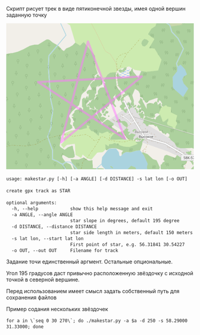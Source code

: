Скрипт рисует трек в виде пятиконечной звезды, имея одной вершин заданную точку 
<p align="center">
    <img width="640px" src="screenshots/star-195.png"/>
</p>

```
usage: makestar.py [-h] [-a ANGLE] [-d DISTANCE] -s lat lon [-o OUT]

create gpx track as STAR

optional arguments:
  -h, --help            show this help message and exit
  -a ANGLE, --angle ANGLE
                        star slope in degrees, default 195 degree
  -d DISTANCE, --distance DISTANCE
                        star side length in meters, default 150 meters
  -s lat lon, --start lat lon
                        First point of star, e.g. 56.31841 30.54227
  -o OUT, --out OUT     Filename for track
```

Задание точи единственный аргмент. Остальные опциональные.

Угол 195 градусов даст привычно расположенную звёздочку с исходной точкой в северной вершине.

Перед использованием имеет смысл задать собственный путь для сохранения файлов

Пример содания нескольких звёздочек
```
for a in \`seq 0 30 270\`; do ./makestar.py -a $a -d 250 -s 58.29000 31.33000; done
```
